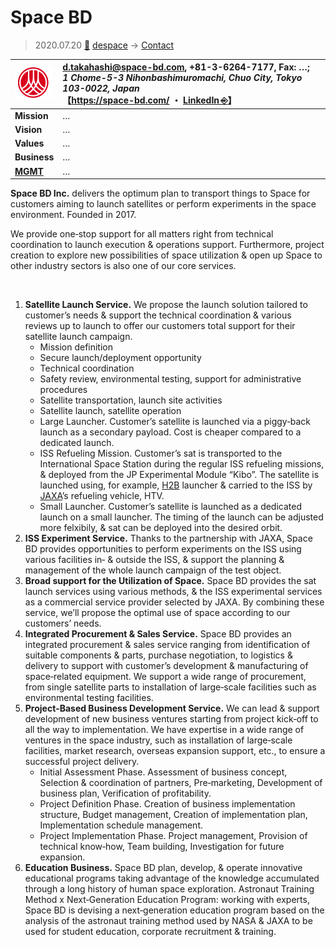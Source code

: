 # Space BD
> 2020.07.20 [🚀](../../index/index.md) [despace](../index.md) → [Contact](../contact.md)

|[![](../f/con/s/space_bd_logo1_thumb.png)](../f/con/s/space_bd_logo1.png)|<d.takahashi@space-bd.com>, +81-3-6264-7177, Fax: …;<br> *1 Chome-5-3 Nihonbashimuromachi, Chuo City, Tokyo 103-0022, Japan*<br> 【<https://space-bd.com/> ・ [LinkedIn ⎆](https://www.linkedin.com/company/space-bd-inc)】|
|:--|:--|
|**Mission**|…|
|**Vision**|…|
|**Values**|…|
|**Business**|…|
|**[MGMT](../mgmt.md)**|…|

**Space BD Inc.** delivers the optimum plan to transport things to Space for customers aiming to launch satellites or perform experiments in the space environment. Founded in 2017.

We provide one‑stop support for all matters right from technical coordination to launch execution & operations support. Furthermore, project creation to explore new possibilities of space utilization & open up Space to other industry sectors is also one of our core services.

<p style="page-break-after:always"> </p>

   1. **Satellite Launch Service.** We propose the launch solution tailored to customer’s needs & support the technical coordination & various reviews up to launch to offer our customers total support for their satellite launch campaign.
      - Mission definition
      - Secure launch/deployment opportunity
      - Technical coordination
      - Safety review, environmental testing, support for administrative procedures
      - Satellite transportation, launch site activities
      - Satellite launch, satellite operation
      - Large Launcher. Customer’s satellite is launched via a piggy‑back launch as a secondary payload. Cost is cheaper compared to a dedicated launch.
      - ISS Refueling Mission. Customer’s sat is transported to the International Space Station during the regular ISS refueling missions, & deployed from the JP Experimental Module “Kibo”. The satellite is launched using, for example, [H2B](../h2.md) launcher & carried to the ISS by [JAXA](jaxa.md)’s refueling vehicle, HTV.
      - Small Launcher. Customer’s satellite is launched as a dedicated launch on a small launcher. The timing of the launch can be adjusted more felxibily, & sat can be deployed into the desired orbit.
   1. **ISS Experiment Service.** Thanks to the partnership with JAXA, Space BD provides opportunities to perform experiments on the ISS using various facilities in‑ & outside the ISS, & support the planning & management of the whole launch campaign of the test object.
   1. **Broad support for the Utilization of Space.** Space BD provides the sat launch services using various methods, & the ISS experimental services as a commercial service provider selected by JAXA. By combining these service, we’ll propose the optimal use of space according to our customers’ needs.
   1. **Integrated Procurement & Sales Service.** Space BD provides an integrated procurement & sales service ranging from identification of suitable components & parts, purchase negotiation, to logistics & delivery to support with customer’s development & manufacturing of space‑related equipment. We support a wide range of procurement, from single satellite parts to installation of large‑scale facilities such as environmental testing facilities.
   1. **Project‑Based Business Development Service.** We can lead & support development of new business ventures starting from project kick‑off to all the way to implementation. We have expertise in a wide range of ventures in the space industry, such as installation of large‑scale facilities, market research, overseas expansion support, etc., to ensure a successful project delivery.
      - Initial Assessment Phase. Assessment of business concept, Selection & coordination of partners, Pre‑marketing, Development of business plan, Verification of profitability.
      - Project Definition Phase. Creation of business implementation structure, Budget management, Creation of implementation plan, Implementation schedule management.
      - Project Implementation Phase. Project management, Provision of technical know‑how, Team building, Investigation for future expansion.
   1. **Education Business.** Space BD plan, develop, & operate innovative educational programs taking advantage of the knowledge accumulated through a long history of human space exploration. Astronaut Training Method x Next‑Generation Education Program: working with experts, Space BD is devising a next‑generation education program based on the analysis of the astronaut training method used by NASA & JAXA to be used for student education, corporate recruitment & training.
